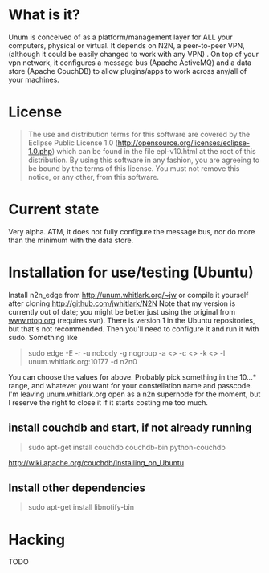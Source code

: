 # What is it?

Unum is conceived of as a platform/management layer for ALL your computers, physical or virtual.  It depends on N2N, a peer-to-peer VPN, (although it could be easily changed to work with any VPN) .  On top of your vpn network, it configures a message bus (Apache ActiveMQ) and a data store (Apache CouchDB) to allow plugins/apps to work across any/all of your machines.

# License

> The use and distribution terms for this software are covered by the
> Eclipse Public License 1.0 (http://opensource.org/licenses/eclipse-1.0.php)
> which can be found in the file epl-v10.html at the root of this distribution.
> By using this software in any fashion, you are agreeing to be bound by
> the terms of this license.
> You must not remove this notice, or any other, from this software.

# Current state

Very alpha.  ATM, it does not fully configure the message bus, nor do more than the minimum with the data store.

# Installation for use/testing (Ubuntu)

Install n2n_edge from http://unum.whitlark.org/~jw or compile it yourself after cloning http://github.com/jwhitlark/N2N  Note that my version is currently out of date; you might be better just using the original from www.ntop.org (requires svn).  There is version 1 in the Ubuntu repositories, but that's not recommended.
Then you'll need to configure it and run it with sudo.  Something like

>
> sudo edge -E -r -u nobody -g nogroup -a <<unum ip address>> -c <<your-unum-network-name>> -k <<your-passcode>> -l unum.whitlark.org:10177 -d n2n0
>

You can choose the values for above.  Probably pick something in the 10.*.*.* range, and whatever you want for your constellation name and passcode.  I'm leaving unum.whitlark.org open as a n2n supernode for the moment, but I reserve the right to close it if it starts costing me too much.

## install couchdb and start, if not already running

>
> sudo apt-get install couchdb couchdb-bin python-couchdb
>

http://wiki.apache.org/couchdb/Installing_on_Ubuntu

## Install other dependencies

>
> sudo apt-get install libnotify-bin
>

# Hacking
TODO
